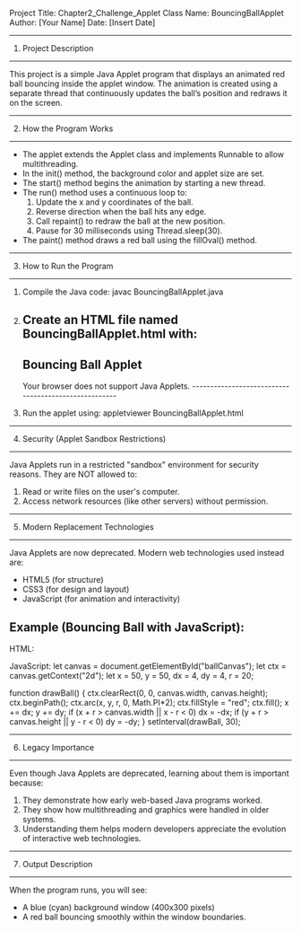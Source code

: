 Project Title: Chapter2_Challenge_Applet
Class Name: BouncingBallApplet
Author: [Your Name]
Date: [Insert Date]

---------------------------------------------------------
1. Project Description
---------------------------------------------------------
This project is a simple Java Applet program that displays 
an animated red ball bouncing inside the applet window. 
The animation is created using a separate thread that 
continuously updates the ball’s position and redraws it 
on the screen.

---------------------------------------------------------
2. How the Program Works
---------------------------------------------------------
- The applet extends the Applet class and implements Runnable 
  to allow multithreading.
- In the init() method, the background color and applet size 
  are set.
- The start() method begins the animation by starting a new thread.
- The run() method uses a continuous loop to:
    1. Update the x and y coordinates of the ball.
    2. Reverse direction when the ball hits any edge.
    3. Call repaint() to redraw the ball at the new position.
    4. Pause for 30 milliseconds using Thread.sleep(30).
- The paint() method draws a red ball using the fillOval() method.

---------------------------------------------------------
3. How to Run the Program
---------------------------------------------------------
1. Compile the Java code:
   javac BouncingBallApplet.java

2. Create an HTML file named BouncingBallApplet.html with:
   -----------------------------------------------------
   <html>
     <head>
       <title>Bouncing Ball Applet</title>
     </head>
     <body>
       <h2>Bouncing Ball Applet</h2>
       <applet code="BouncingBallApplet.class" width="400" height="300">
         Your browser does not support Java Applets.
       </applet>
     </body>
   </html>
   -----------------------------------------------------

3. Run the applet using:
   appletviewer BouncingBallApplet.html

---------------------------------------------------------
4. Security (Applet Sandbox Restrictions)
---------------------------------------------------------
Java Applets run in a restricted "sandbox" environment 
for security reasons. They are NOT allowed to:
1. Read or write files on the user's computer.
2. Access network resources (like other servers) without permission.

---------------------------------------------------------
5. Modern Replacement Technologies
---------------------------------------------------------
Java Applets are now deprecated. Modern web technologies 
used instead are:
- HTML5 (for structure)
- CSS3 (for design and layout)
- JavaScript (for animation and interactivity)

Example (Bouncing Ball with JavaScript):
----------------------------------------
HTML:
<canvas id="ballCanvas" width="400" height="300"></canvas>

JavaScript:
let canvas = document.getElementById("ballCanvas");
let ctx = canvas.getContext("2d");
let x = 50, y = 50, dx = 4, dy = 4, r = 20;

function drawBall() {
  ctx.clearRect(0, 0, canvas.width, canvas.height);
  ctx.beginPath();
  ctx.arc(x, y, r, 0, Math.PI*2);
  ctx.fillStyle = "red";
  ctx.fill();
  x += dx; y += dy;
  if (x + r > canvas.width || x - r < 0) dx = -dx;
  if (y + r > canvas.height || y - r < 0) dy = -dy;
}
setInterval(drawBall, 30);

---------------------------------------------------------
6. Legacy Importance
---------------------------------------------------------
Even though Java Applets are deprecated, learning about them is important because:
1. They demonstrate how early web-based Java programs worked.
2. They show how multithreading and graphics were handled in older systems.
3. Understanding them helps modern developers appreciate 
   the evolution of interactive web technologies.

---------------------------------------------------------
7. Output Description
---------------------------------------------------------
When the program runs, you will see:
- A blue (cyan) background window (400x300 pixels)
- A red ball bouncing smoothly within the window boundaries.
